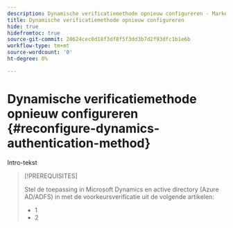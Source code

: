 ```yaml
---
description: Dynamische verificatiemethode opnieuw configureren - Marketo Docs - Productdocumentatie
title: Dynamische verificatiemethode opnieuw configureren
hide: true
hidefromtoc: true
source-git-commit: 20624cec0d18f3df8f5f3dd3b7d2f93dfc1b1e6b
workflow-type: tm+mt
source-wordcount: '0'
ht-degree: 0%

---
```


# Dynamische verificatiemethode opnieuw configureren {#reconfigure-dynamics-authentication-method}

Intro-tekst

>[!PREREQUISITES]
>
>Stel de toepassing in Microsoft Dynamics en active directory (Azure AD/ADFS) in met de voorkeursverificatie uit de volgende artikelen:
>* 1
>* 2

